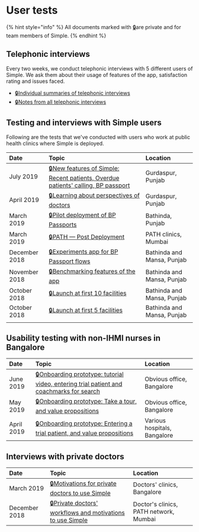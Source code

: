 # User tests

{% hint style="info" %}
All documents marked with [🔒](https://drive.google.com/open?id=16-h9YaZf0rFZXbrGHll2ouWXNUiRzwFytuFZwh4Dvks)are private and for team members of Simple.
{% endhint %}

## Telephonic interviews

Every two weeks, we conduct telephonic interviews with 5 different users of Simple. We ask them about their usage of features of the app, satisfaction rating and issues faced.

* [🔒](https://drive.google.com/open?id=16-h9YaZf0rFZXbrGHll2ouWXNUiRzwFytuFZwh4Dvks)[Individual summaries of telephonic interviews](https://docs.google.com/document/d/1QzsWinS3mK6n6V_GHB3UW_525SVfYqftLGTMk0gFMbw)
* [🔒](https://drive.google.com/open?id=16-h9YaZf0rFZXbrGHll2ouWXNUiRzwFytuFZwh4Dvks)[Notes from all telephonic interviews](https://docs.google.com/spreadsheets/d/1SiT3lR0G2MaF-P52GLMPL5pO0xTUyO_2aiQH32qEKjo/edit?usp=sharing)

## Testing and interviews with Simple users

Following are the tests that we've conducted with users who work at public health clinics where Simple is deployed.

| Date | Topic | Location |
| :--- | :--- | :--- |
| July 2019 | [🔒](https://drive.google.com/open?id=16-h9YaZf0rFZXbrGHll2ouWXNUiRzwFytuFZwh4Dvks)[New features of Simple: Recent patients, Overdue patients' calling, BP passport](https://drive.google.com/open?id=1TkjRNUMxEgWYQFiLCFnydeQGQ8ZVosnbSMwP4xvPFo4) | Gurdaspur, Punjab |
| April 2019 | [🔒](https://drive.google.com/open?id=16-h9YaZf0rFZXbrGHll2ouWXNUiRzwFytuFZwh4Dvks)[Learning about perspectives of doctors](https://drive.google.com/open?id=1ST6LoeJbl9qnf-JRraXD4QO2nWc80rhYNcFxN_mk-lU) | Gurdaspur, Punjab |
| March 2019 | [🔒](https://drive.google.com/open?id=16-h9YaZf0rFZXbrGHll2ouWXNUiRzwFytuFZwh4Dvks)[Pilot deployment of BP Passports](https://drive.google.com/open?id=1Yzs8LCCQbK8wGU8kD_49aKmMCmtJqkCLphhk0_gWt_c) | Bathinda, Punjab |
| March 2019 | [🔒](https://drive.google.com/open?id=16-h9YaZf0rFZXbrGHll2ouWXNUiRzwFytuFZwh4Dvks)[PATH — Post Deployment](https://drive.google.com/open?id=1eDUc5J0rYxCeYy6TDzng2uasXx4SCXHohcgaJaOKfac) | PATH clinics, Mumbai |
| December 2018 | [🔒](https://drive.google.com/open?id=16-h9YaZf0rFZXbrGHll2ouWXNUiRzwFytuFZwh4Dvks)[Experiments app for BP Passport flows](https://drive.google.com/open?id=1akYhJImhrzI4si0ssSCztXWYdK5vmPvzNpp_b-r2wNE) | Bathinda and Mansa, Punjab |
| November 2018 | [🔒](https://drive.google.com/open?id=16-h9YaZf0rFZXbrGHll2ouWXNUiRzwFytuFZwh4Dvks)[Benchmarking features of the app](https://drive.google.com/open?id=1F_CqLVHZy01M_-zMaU-VgnSv1KmlsI1Sp4UzErruV9w) | Bathinda and Mansa, Punjab |
| October 2018 | [🔒](https://drive.google.com/open?id=16-h9YaZf0rFZXbrGHll2ouWXNUiRzwFytuFZwh4Dvks)[Launch at first 10 facilities](https://drive.google.com/open?id=1vUPlRlQfsWIqp9yyVHa5LP_pR7G3JYXBuLntYAgexRM) | Bathinda and Mansa, Punjab |
| October 2018 | [🔒](https://drive.google.com/open?id=16-h9YaZf0rFZXbrGHll2ouWXNUiRzwFytuFZwh4Dvks)[Launch at first 5 facilities](https://drive.google.com/open?id=1yCwbPr9PBydoar5X_jvS_zzRu7TQhTRez3I5cz73y2c) | Bathinda and Mansa, Punjab |
|  |  |  |

## Usability testing with non-IHMI nurses in Bangalore

| Date | Topic | Location |
| :--- | :--- | :--- |
| June 2019 | [🔒](https://drive.google.com/open?id=16-h9YaZf0rFZXbrGHll2ouWXNUiRzwFytuFZwh4Dvks)[Onboarding prototype: tutorial video, entering trial patient and coachmarks for search](https://drive.google.com/open?id=1cKwczbw7m1cd95pGFnWAmaBASqRV06H9wjucUG6mNs0) | Obvious office, Bangalore |
| May 2019 | [🔒](https://drive.google.com/open?id=16-h9YaZf0rFZXbrGHll2ouWXNUiRzwFytuFZwh4Dvks)[Onboarding prototype: Take a tour, and value propositions](https://drive.google.com/open?id=1wnTedcEHAyDuYAJEU6SoQHp9VTnWBdp47x1zUv7HBxY) | Obvious office, Bangalore |
| April 2019 | [🔒](https://drive.google.com/open?id=16-h9YaZf0rFZXbrGHll2ouWXNUiRzwFytuFZwh4Dvks)[Onboarding prototype: Entering a trial patient, and value propositions](https://drive.google.com/open?id=1oQhTDWY3ffuKdZTYkSy4h-dG1SnmmXx8pJmw35AY0nM) | Various hospitals, Bangalore |

#### 

## Interviews with private doctors

| Date | Topic | Location |
| :--- | :--- | :--- |
| March 2019 | [🔒](https://drive.google.com/open?id=16-h9YaZf0rFZXbrGHll2ouWXNUiRzwFytuFZwh4Dvks)[Motivations for private doctors to use Simple](https://drive.google.com/open?id=14kR9d05wrSc7lVgMCdBHDORGWnjiQkCG8Sscr6ZKd9A) | Doctors' clinics, Bangalore |
| December 2018 | [🔒](https://drive.google.com/open?id=16-h9YaZf0rFZXbrGHll2ouWXNUiRzwFytuFZwh4Dvks)[Private doctors' workflows and motivations to use Simple ](https://drive.google.com/open?id=1PJfPoDx385L4yT2S5Jrz1Pk6D8Lpb7eqfeU20j1mEtU) | Doctor's clinics, PATH network, Mumbai |

